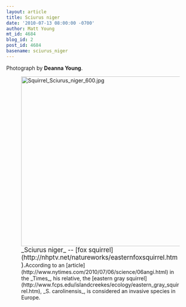 ```yaml
---
layout: article
title: Sciurus niger
date: '2010-07-13 08:00:00 -0700'
author: Matt Young
mt_id: 4684
blog_id: 2
post_id: 4684
basename: sciurus_niger
---
```

Photograph by **Deanna Young**.

<figure>
<img src="{{ site.baseurl }}/uploads/2010/Squirrel_Sciurus_niger_600.jpg" alt="Squirrel_Sciurus_niger_600.jpg" width="600" height="452" />
<figcaption markdown="span">
<big>_Sciurus niger_ -- [fox squirrel](http://nhptv.net/natureworks/easternfoxsquirrel.htm).</big>According to an [article](http://www.nytimes.com/2010/07/06/science/06angi.html) in the _Times_, his relative, the [eastern gray squirrel](http://www.fcps.edu/islandcreekes/ecology/eastern_gray_squirrel.htm), _S. carolinensis_, is considered an invasive species in Europe.

</figcaption>
</figure>
